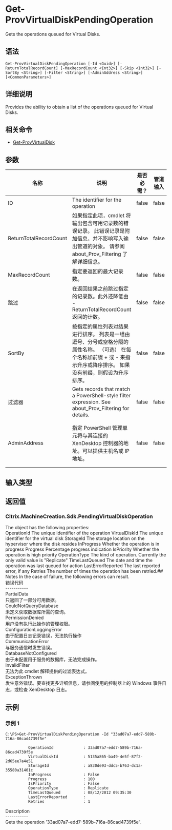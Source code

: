 # Get-ProvVirtualDiskPendingOperation

Gets the operations queued for Virtual Disks.

## 语法

    Get-ProvVirtualDiskPendingOperation [-Id <Guid>] [-ReturnTotalRecordCount] [-MaxRecordCount <Int32>] [-Skip <Int32>] [-SortBy <String>] [-Filter <String>] [-AdminAddress <String>] [<CommonParameters>]
    

## 详细说明

Provides the ability to obtain a list of the operations queued for Virtual Disks.

## 相关命令

- [Get-ProvVirtualDisk](Get-ProvVirtualDisk.html)

## 参数

| 名称                     | 说明                                                                                                    | 是否必需？ | 管道输入  | 默认值                                   |
| ---------------------- | ----------------------------------------------------------------------------------------------------- | ----- | ----- | ------------------------------------- |
| ID                     | The identifier for the operation                                                                      | false | false |                                       |
| ReturnTotalRecordCount | 如果指定此项，cmdlet 将输出包含可用记录数的错误记录。 此错误记录是附加信息，并不影响写入输出管道的对象。 请参阅 about_Prov_Filtering 了解详细信息。           | false | false | False                                 |
| MaxRecordCount         | 指定要返回的最大记录数。                                                                                          | false | false | 250                                   |
| 跳过                     | 在返回结果之前跳过指定的记录数。此外还降低由 -ReturnTotalRecordCount 返回的计数。                                                 | false | false |                                       |
| SortBy                 | 按指定的属性列表对结果进行排序。 列表是一组由逗号、分号或空格分隔的属性名称。 （可选） 在每个名称加前缀 + 或 - 来指示升序或降序排序。 如果没有前缀，则假设为升序排序。              | false | false | 默认排序顺序是按名称或唯一标识符。                     |
| 过滤器                    | Gets records that match a PowerShell-style filter expression. See about_Prov_Filtering for details. | false | false |                                       |
| AdminAddress           | 指定 PowerShell 管理单元将与其连接的 XenDesktop 控制器的地址。可以提供主机名或 IP 地址。                                            | false | false | Localhost。一旦有 cmdlet 提供了某个值，此值将变为默认值。 |

## 输入类型

### 

## 返回值

### Citrix.MachineCreation.Sdk.PendingVirtualDiskOperation

The object has the following properties:  
OperationId <guid> The unique identifier of the operation VirtualDiskId <guid> The unique identifier for the virtual disk StorageId <string> The storage location on the hypervisor where the disk resides InProgress <boolean> Whether the operation is in progress Progress <int> Percentage progress indication IsPriority <boolean> Whether the operation is high priority OperationType <string> The kind of operation. Currently the only valid value is "Replicate" TimeLastQueued <datetime> The date and time the operation was last queued for action LastErrorReported <string> The last reported error, if any Retries <int> The number of times the operation has been retried.## Notes In the case of failure, the following errors can result.  
错误代码  
\---\---\-----  
PartialData  
只返回了一部分可用数据。  
CouldNotQueryDatabase  
未定义获取数据库所需的查询。  
PermissionDenied  
用户没有执行此操作的管理权限。  
ConfigurationLoggingError  
由于配置日志记录错误，无法执行操作  
CommunicationError  
与服务通信时发生错误。  
DatabaseNotConfigured  
由于未配置用于服务的数据库，无法完成操作。  
InvalidFilter  
无法为此 cmdlet 解释提供的过滤表达式。  
ExceptionThrown  
发生意外错误。要查找更多详细信息，请参阅使用的控制器上的 Windows 事件日志，或检查 XenDesktop 日志。

## 示例

### 示例 1

    C:\PS>Get-ProvVirtualDiskPendingOperation -Id "33ad07a7-edd7-589b-716a-86cad4739f5e"
    
              OperationId             : 33ad07a7-edd7-589b-716a-86cad4739f5e
              VirtualDiskId           : 5135a865-ba49-4e5f-87f2-2d65ee7a4e51
              StorageId               : a830de93-ddc5-b763-dc1a-35580a31401c
              InProgress              : False
              Progress                : 100
              IsPriority              : False
              OperationType           : Replicate
              TimeLastQueued          : 08/12/2012 09:35:30
              LastErrorReported       :
              Retries                 : 1
    

Description  
\---\---\-----  
Gets the operation '33ad07a7-edd7-589b-716a-86cad4739f5e'.